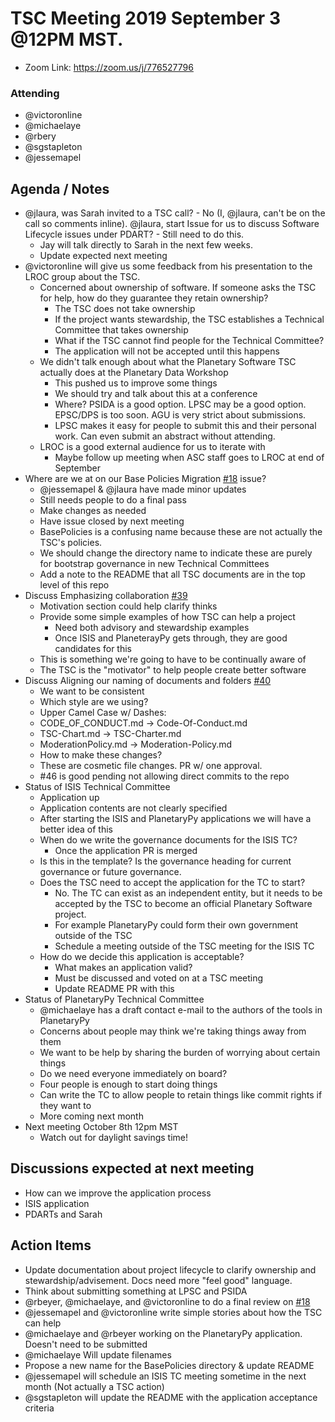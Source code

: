 # TSC Meeting 2019 September 3 @12PM MST.
- Zoom Link: https://zoom.us/j/776527796
### Attending
- @victoronline
- @michaelaye
- @rbery
- @sgstapleton
- @jessemapel

## Agenda / Notes
- @jlaura, was Sarah invited to a TSC call? - No (I, @jlaura, can't be on the call so comments inline). @jlaura, start Issue for us to discuss Software Lifecycle issues under PDART? - Still need to do this.
  - Jay will talk directly to Sarah in the next few weeks.
  - Update expected next meeting
- @victoronline will give us some feedback from his presentation to the LROC group about the TSC.
  - Concerned about ownership of software. If someone asks the TSC for help, how do they guarantee they retain ownership?
    - The TSC does not take ownership
    - If the project wants stewardship, the TSC establishes a Technical Committee that takes ownership
    - What if the TSC cannot find people for the Technical Committee?
    - The application will not be accepted until this happens
  - We didn't talk enough about what the Planetary Software TSC actually does at the Planetary Data Workshop
    - This pushed us to improve some things
    - We should try and talk about this at a conference
    - Where? PSIDA is a good option. LPSC may be a good option. EPSC/DPS is too soon. AGU is very strict about submissions.
    - LPSC makes it easy for people to submit this and their personal work. Can even submit an abstract without attending.
  - LROC is a good external audience for us to iterate with
    - Maybe follow up meeting when ASC staff goes to LROC at end of September
- Where are we at on our Base Policies Migration [#18](https://github.com/planetarysoftware/TSC/issues/18) issue?
  - @jessemapel & @jlaura have made minor updates
  - Still needs people to do a final pass
  - Make changes as needed
  - Have issue closed by next meeting
  - BasePolicies is a confusing name because these are not actually the TSC's policies.
  - We should change the directory name to indicate these are purely for bootstrap governance in new Technical Committees
  - Add a note to the README that all TSC documents are in the top level of this repo
- Discuss Emphasizing collaboration [#39](https://github.com/planetarysoftware/TSC/issues/39)
  - Motivation section could help clarify thinks
  - Provide some simple examples of how TSC can help a project
    - Need both advisory and stewardship examples
    - Once ISIS and PlaneterayPy gets through, they are good candidates for this
  - This is something we're going to have to be continually aware of
  - The TSC is the "motivator" to help people create better software
- Discuss Aligning our naming of documents and folders [#40](https://github.com/planetarysoftware/TSC/issues/40)
  - We want to be consistent
  - Which style are we using?
  - Upper Camel Case w/ Dashes:
  - CODE_OF_CONDUCT.md -> Code-Of-Conduct.md
  - TSC-Chart.md -> TSC-Charter.md
  - ModerationPolicy.md -> Moderation-Policy.md
  - How to make these changes?
  - These are cosmetic file changes. PR w/ one approval.
  - #46 is good pending not allowing direct commits to the repo
- Status of ISIS Technical Committee
  - Application up
  - Application contents are not clearly specified
  - After starting the ISIS and PlanetaryPy applications we will have a better idea of this
  - When do we write the governance documents for the ISIS TC?
    - Once the application PR is merged
  - Is this in the template? Is the governance heading for current governance or future governance.
  - Does the TSC need to accept the application for the TC to start?
    - No. The TC can exist as an independent entity, but it needs to be accepted by the TSC to become an official Planetary Software project.
    - For example PlanetaryPy could form their own government outside of the TSC
    - Schedule a meeting outside of the TSC meeting for the ISIS TC
  - How do we decide this application is acceptable?
    - What makes an application valid?
    - Must be discussed and voted on at a TSC meeting
    - Update README PR with this
- Status of PlanetaryPy Technical Committee
  - @michaelaye has a draft contact e-mail to the authors of the tools in PlanetaryPy
  - Concerns about people may think we're taking things away from them
  - We want to be help by sharing the burden of worrying about certain things
  - Do we need everyone immediately on board?
  - Four people is enough to start doing things
  - Can write the TC to allow people to retain things like commit rights if they want to
  - More coming next month
- Next meeting October 8th 12pm MST
  - Watch out for daylight savings time!

## Discussions expected at next meeting
- How can we improve the application process
- ISIS application
- PDARTs and Sarah

## Action Items
- Update documentation about project lifecycle to clarify ownership and stewardship/advisement. Docs need more "feel good" language.
- Think about submitting something at LPSC and PSIDA
- @rbeyer, @michaelaye, and @victoronline to do a final review on [#18](https://github.com/planetarysoftware/TSC/issues/18)
- @jessemapel and @victoronline write simple stories about how the TSC can help
- @michaelaye and @rbeyer working on the PlanetaryPy application. Doesn't need to be submitted
- @michaelaye Will update filenames
- Propose a new name for the BasePolicies directory & update README
- @jessemapel will schedule an ISIS TC meeting sometime in the next month (Not actually a TSC action)
- @sgstapleton will update the README with the application acceptance criteria
